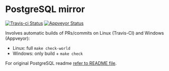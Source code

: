 # PostgreSQL mirror
[![Travis-ci Status](https://travis-ci.org/ololobus/postgres.svg?branch=master)](https://travis-ci.org/ololobus/postgres)
[![Appveyor Status](https://ci.appveyor.com/api/projects/status/f42li9kqurfc3gjt/branch/master?svg=true)](https://ci.appveyor.com/project/ololobus/postgres)

Involves automatic builds of PRs/commits on Linux (Travis-CI) and Windows (Appveyor):
  * Linux: full `make check-world`
  * Windows: only build + `make check`

For original PostgreSQL readme [refer to README file](README).
